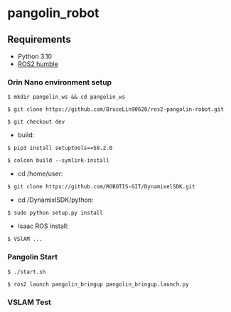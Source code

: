 # pangolin_robot
## **Requirements**

- Python 3.10
- [ROS2 humble](https://docs.ros.org/en/humble/Installation/Ubuntu-Install-Debians.html)

### Orin Nano environment setup
```
$ mkdir pangolin_ws && cd pangolin_ws
```
```
$ git clone https://github.com/BruceLin90620/ros2-pangolin-robot.git
```
```
$ git checkout dev
```

- build:
```
$ pip3 install setuptools==58.2.0
```
```
$ colcon build --symlink-install
```

- cd /home/user: 
```
$ git clone https://github.com/ROBOTIS-GIT/DynamixelSDK.git
```
- cd /DynamixlSDK/python: 
```
$ sudo python setup.py install
```
- Isaac ROS install:
```
$ VSlAM ...
```
### Pangolin Start
```
$ ./start.sh
```
```
$ ros2 launch pangolin_bringup pangolin_bringup.launch.py
```

### VSLAM Test
